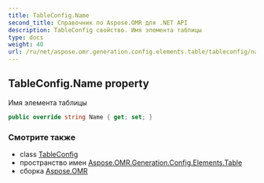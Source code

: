 ```yaml
---
title: TableConfig.Name
second_title: Справочник по Aspose.OMR для .NET API
description: TableConfig свойство. Имя элемента таблицы
type: docs
weight: 40
url: /ru/net/aspose.omr.generation.config.elements.table/tableconfig/name/
---
```

## TableConfig.Name property

Имя элемента таблицы

```csharp
public override string Name { get; set; }
```

### Смотрите также

* class [TableConfig](../)
* пространство имен [Aspose.OMR.Generation.Config.Elements.Table](../../tableconfig/)
* сборка [Aspose.OMR](../../../)



